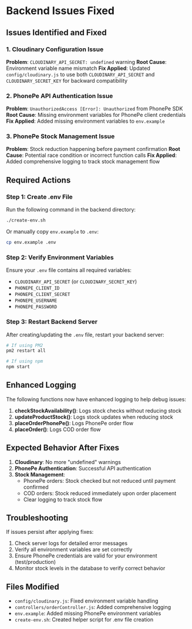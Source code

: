 # Backend Issues Fixed

## Issues Identified and Fixed

### 1. Cloudinary Configuration Issue
**Problem**: `CLOUDINARY_API_SECRET: undefined` warning
**Root Cause**: Environment variable name mismatch
**Fix Applied**: Updated `config/cloudinary.js` to use both `CLOUDINARY_API_SECRET` and `CLOUDINARY_SECRET_KEY` for backward compatibility

### 2. PhonePe API Authentication Issue
**Problem**: `UnauthorizedAccess [Error]: Unauthorized` from PhonePe SDK
**Root Cause**: Missing environment variables for PhonePe client credentials
**Fix Applied**: Added missing environment variables to `env.example`

### 3. PhonePe Stock Management Issue
**Problem**: Stock reduction happening before payment confirmation
**Root Cause**: Potential race condition or incorrect function calls
**Fix Applied**: Added comprehensive logging to track stock management flow

## Required Actions

### Step 1: Create .env File
Run the following command in the backend directory:
```bash
./create-env.sh
```
Or manually copy `env.example` to `.env`:
```bash
cp env.example .env
```

### Step 2: Verify Environment Variables
Ensure your `.env` file contains all required variables:
- `CLOUDINARY_API_SECRET` (or `CLOUDINARY_SECRET_KEY`)
- `PHONEPE_CLIENT_ID`
- `PHONEPE_CLIENT_SECRET`
- `PHONEPE_USERNAME`
- `PHONEPE_PASSWORD`

### Step 3: Restart Backend Server
After creating/updating the `.env` file, restart your backend server:
```bash
# If using PM2
pm2 restart all

# If using npm
npm start
```

## Enhanced Logging

The following functions now have enhanced logging to help debug issues:

1. **checkStockAvailability()**: Logs stock checks without reducing stock
2. **updateProductStock()**: Logs stock updates when reducing stock
3. **placeOrderPhonePe()**: Logs PhonePe order flow
4. **placeOrder()**: Logs COD order flow

## Expected Behavior After Fixes

1. **Cloudinary**: No more "undefined" warnings
2. **PhonePe Authentication**: Successful API authentication
3. **Stock Management**: 
   - PhonePe orders: Stock checked but not reduced until payment confirmed
   - COD orders: Stock reduced immediately upon order placement
   - Clear logging to track stock flow

## Troubleshooting

If issues persist after applying fixes:

1. Check server logs for detailed error messages
2. Verify all environment variables are set correctly
3. Ensure PhonePe credentials are valid for your environment (test/production)
4. Monitor stock levels in the database to verify correct behavior

## Files Modified

- `config/cloudinary.js`: Fixed environment variable handling
- `controllers/orderController.js`: Added comprehensive logging
- `env.example`: Added missing PhonePe environment variables
- `create-env.sh`: Created helper script for .env file creation 